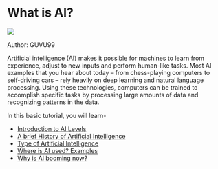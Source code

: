 # What is AI?
![](https://cdn-images-1.medium.com/max/1600/1*zIkubEJ69fnD1CUnmDH_8g.jpeg)

Author: GUVU99

Artificial intelligence (AI) makes it possible for machines to learn from experience, adjust to new inputs and perform human-like tasks. Most AI examples that you hear about today – from chess-playing computers to self-driving cars – rely heavily on deep learning and natural language processing. Using these technologies, computers can be trained to accomplish specific tasks by processing large amounts of data and recognizing patterns in the data.

In this basic tutorial, you will learn-

+ [Introduction to AI Levels](topic1.md)
+ [A brief History of Artificial Intelligence](topic2.md)
+ [Type of Artificial Intelligence](topic3.md)
+ [Where is AI used? Examples](topic4.md)
+ [Why is AI booming now?](topic5.md)
